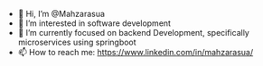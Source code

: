 - 👋 Hi, I’m @Mahzarasua
- 👀 I’m interested in software development
- 🌱 I’m currently focused on backend Development, specifically microservices using springboot
- 📫 How to reach me: https://www.linkedin.com/in/mahzarasua/

<!---
Mahzarasua/Mahzarasua is a ✨ special ✨ repository because its `README.md` (this file) appears on your GitHub profile.
You can click the Preview link to take a look at your changes.
--->
